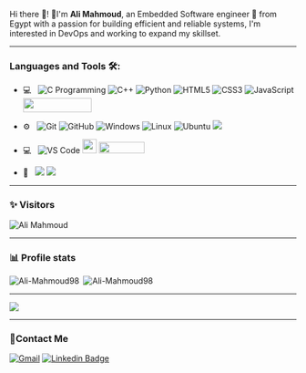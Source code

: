 <!--<img align="right" src="https://media.giphy.com/media/SWoSkN6DxTszqIKEqv/giphy.gif" alt="Coder GIF" width="290" height="320">-->


Hi there 👋! 🙂I'm **Ali Mahmoud**, an Embedded Software engineer 🚀 from Egypt with a passion for building efficient and reliable systems, I'm interested in DevOps and working to expand my skillset.
<br>

---------------------------------------------------------------------------------------------------------------------------------------------------------------------------------
### Languages and Tools 🛠: 
- 💻 &nbsp;
![C Programming](https://img.shields.io/badge/C-00599C?style=flat-square&logo=c&logoColor=white)
![C++](https://img.shields.io/badge/C%2B%2B-00599C?style=flat-square&logo=c%2B%2B&logoColor=white)
![Python](https://img.shields.io/badge/Python-3-blue)
![HTML5](https://img.shields.io/badge/-HTML5-%23E44D27?style=flat-square&logo=html5&logoColor=ffffff)
![CSS3](https://img.shields.io/badge/-CSS3-%231572B6?style=flat-square&logo=css3)
![JavaScript](https://img.shields.io/badge/-JavaScript-black?style=flat-square&logo=javascript) <img src="https://img.shields.io/badge/Shell_Script-121011?style=for-the-badge&logo=gnu-bash&logoColor=white" width=120px height=25px/>

- ⚙️ &nbsp;
![Git](https://img.shields.io/badge/-Git-%23F05032?style=flat-square&logo=git&logoColor=%23ffffff)
![GitHub](https://img.shields.io/badge/-GitHub-181717?style=flat-square&logo=github)
![Windows](http://img.shields.io/badge/-Windows-0078D6?style=flat-square&logo=windows&logoColor=ffffff)
![Linux](https://img.shields.io/badge/-Linux-333333?style=flat&logo=Linux&logoColor=FCC624)
![Ubuntu](https://img.shields.io/badge/-Ubuntu-black?style=flat-square&logo=ubuntu)
![](https://img.shields.io/badge/MS-SQL-blue)

- 💻 &nbsp;
![VS Code](http://img.shields.io/badge/-VS%20Code-007ACC?style=flat-square&logo=visual-studio-code&logoColor=ffffff) <img src="https://cdn.jsdelivr.net/gh/devicons/devicon/icons/vim/vim-original.svg" width=25px height=25px style="display: inline-block;"/> <img src="https://img.shields.io/badge/Eclipse-2C2255?style=for-the-badge&logo=eclipse&logoColor=white" width=80px height=20px style="display: inline;"/>

- 🔧 &nbsp;
![](https://img.shields.io/badge/AVR-Interfacing-blue)
![](https://img.shields.io/badge/ARM-Interfacing-blue)


---------------------------------------------------------------------------------------------------------------------------------------------------------------------------------
### ✨ Visitors 

<p align="left"> <img src="https://komarev.com/ghpvc/?username=Ali-Mahmoud98" alt="Ali Mahmoud"/> </p>

---------------------------------------------------------------------------------------------------------------------------------------------------------------------------------

### 📊 Profile stats

<p><img align="left" src="https://github-readme-stats.vercel.app/api?username=Ali-Mahmoud98&show_icons=true&title_color=fff&icon_color=79ff97&text_color=9f9f9f&bg_color=151515" alt="Ali-Mahmoud98"/></p>
<p>&nbsp;<img src="https://github-readme-stats.vercel.app/api/top-langs?username=Ali-Mahmoud98&langs_count=10&show_icons=true&theme=radical&locale=en&layout=compact" alt="Ali-Mahmoud98"/></p>

---------------------------------------------------------------------------------------------------------------------------------------------------------------------------------
</p>
<img src="https://imgur.com/rilHVxA.png"/>
</p>

----------------------------------------------------------------
### 🔗Contact Me
[![Gmail
](https://img.shields.io/badge/-Gmail-c14438?style=flat-square&logo=Gmail&logoColor=white&link=mailto:AmrSaaayed74@gmail.com)](mailto:ali98mahmoudr@gmail.com)
[![Linkedin Badge](https://img.shields.io/badge/-LinkedIn-blue?style=flat-square&logo=Linkedin&logoColor=white&link=https://www.linkedin.com/in/alimahmoudroushdy/?fbclid=IwAR2GQHOg_V5M1g1n4E85stLhI1Y_ihhGWhOKgzbt0P9p8Zlnfl284Ku4_Kc)](https://www.linkedin.com/in/alimahmoudroushdy/?fbclid=IwAR2GQHOg_V5M1g1n4E85stLhI1Y_ihhGWhOKgzbt0P9p8Zlnfl284Ku4_Kc)


